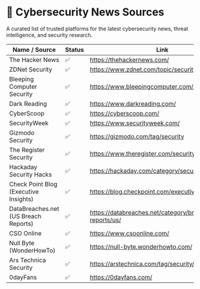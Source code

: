 # 📰 Cybersecurity News Sources

A curated list of trusted platforms for the latest cybersecurity news, threat intelligence, and security research.

| Name / Source                  | Status | Link |
|--------------------------------|--------|------|
| The Hacker News                 | ✅     | https://thehackernews.com/ |
| ZDNet Security                  | ✅     | https://www.zdnet.com/topic/security/ |
| Bleeping Computer Security      | ✅     | https://www.bleepingcomputer.com/news/security/ |
| Dark Reading                    | ✅     | https://www.darkreading.com/ |
| CyberScoop                      | ✅     | https://cyberscoop.com/ |
| SecurityWeek                    | ✅     | https://www.securityweek.com/ |
| Gizmodo Security                | ✅     | https://gizmodo.com/tag/security |
| The Register Security           | ✅     | https://www.theregister.com/security/ |
| Hackaday Security Hacks          | ✅     | https://hackaday.com/category/security-hacks/ |
| Check Point Blog (Executive Insights) | ✅     | https://blog.checkpoint.com/executive-insights/ |
| DataBreaches.net (US Breach Reports) | ✅     | https://databreaches.net/category/breach-reports/us/ |
| CSO Online                       | ✅     | https://www.csoonline.com/ |
| Null Byte (WonderHowTo)          | ✅     | https://null-byte.wonderhowto.com/ |
| Ars Technica Security            | ✅     | https://arstechnica.com/tag/security/ |
| 0dayFans          | ✅     | https://0dayfans.com/ |
